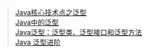> [Java核心技术点之泛型](http://www.jianshu.com/p/b70c703cc303#)  
> [Java中的泛型](http://www.jianshu.com/p/7a1b09e62867)  
> [Java泛型：泛型类、泛型接口和泛型方法](http://www.jianshu.com/p/a1214460f109)  
> [Java 泛型进阶](http://www.jianshu.com/p/4caf2567f91d#)
